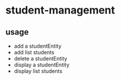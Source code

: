 # student-management

## usage

- add a studentEntity
- add list students
- delete a studentEntity
- display a studentEntity
- display list students